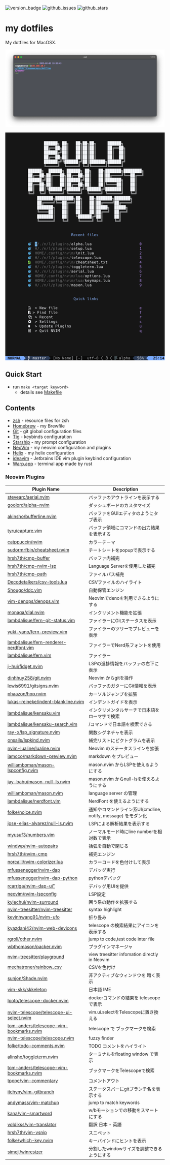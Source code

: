 ![version_badge](https://img.shields.io/badge/version-1.0.0-brightgreen)
![github_issues](https://img.shields.io/github/issues/sugawarayss/dotfiles)
![github_stars](https://img.shields.io/github/stars/sugawarayss/dotfiles?style=social)

# my dotfiles
My dotfiles for MacOSX.

![prompt.png](images/prompt.png)

![nvim.png](images/nvim.png)

## Quick Start

- run `make <target keyword>`
    - details see [Makefile](./Makefile)

## Contents
- [zsh](https://zsh.sourceforge.io/Doc/Release/zsh_toc.html) - resource files for zsh
- [Homebrew](https://brew.sh/index_ja) - my Brewfile
- [Git](https://git-scm.com/) - git global configuration files
- [Tig](https://github.com/jonas/tig) - keybinds configuration
- [Starship](https://starship.rs/ja-jp/) - my prompt configuration
- [NeoVim](https://neovim.io/doc/user/index.html) - my neovim configuration and plugins
- [Helix](https://helix-editor.com/) - my helix configuration
- [ideavim](https://pleiades.io/help/idea/using-product-as-the-vim-editor.html) - Jetbrains IDE vim plugin keybind configuration
- [Warp.app](https://www.warp.dev/) - terminal app made by rust


### Neovim Plugins

| Plugin Name                                                                                           | Description                                                    |
| ----------------------------------------------------------------------------------------------------- | -------------------------------------------------------------- |
| [stevearc/aerial.nvim](https://github.com/stevearc/aerial.nvim)                                       | バッファのアウトラインを表示する                               |
| [goolord/alpha-nvim](https://github.com/goolord/alpha-nvim)                                           | ダッシュボードのカスタマイズ                                   |
| [akinsho/bufferline.nvim](https://github.com/akinsho/bufferline.nvim)                                 | バッファをGUIエディタのようにタブ表示                          |
| [tyru/capture.vim](https://github.com/tyru/capture.vim)                                               | バッファ領域にコマンドの出力結果を表示する                     |
| [catppuccin/nvim](https://github.com/catppuccin/nvim)                                                 | カラーテーマ                                                   |
| [sudormrfbin/cheatsheet.nvim](https://github.com/sudormrfbin/cheatsheet.nvim)                         | チートシートをpopupで表示する                                  |
| [hrsh7th/cmp-buffer](https://github.com/hrsh7th/cmp-buffer)                                           | バッファ内補完                                                 |
| [hrsh7th/cmp-nvim-lsp](https://github.com/hrsh7th/cmp-nvim-lsp)                                       | Language Serverを使用した補完                                  |
| [hrsh7th/cmp-path](https://github.com/hrsh7th/cmp-path)                                               | ファイルパス補完                                               |
| [Decodetalkers/csv-tools.lua](https://github.com/Decodetalkers/csv-tools.lua)                         | CSVファイルのハイライト                                        |
| [Shougo/ddc.vim](https://github.com/Shougo/ddc.vim)                                                   | 自動保管エンジン                                               |
| [vim-denops/denops.vim](https://github.com/vim-denops/denops.vim)                                     | Neovimでdenoを利用できるようにする                             |
| [monaqa/dial.nvim](https://github.com/monaqa/dial.nvim)                                               | インクリメント機能を拡張                                       |
| [lambdalisue/fern-git-status.vim](https://github.com/lambdalisue/fern-git-status.vim)                 | ファイラーにGitステータスを表示                                |
| [yuki-yano/fern-preview.vim](https://github.com/yuki-yano/fern-preview.vim)                           | ファイラーのツリーでプレビューを表示                           |
| [lambdalisue/fern-renderer-nerdfont.vim](https://github.com/lambdalisue/fern-renderer-nerdfont.vim)   | ファイラーでNerd系フォントを使用                               |
| [lambdalisue/fern.vim](https://github.com/lambdalisue/fern.vim)                                       | ファイラー                                                     |
| [j-hui/fidget.nvim](https://github.com/j-hui/fidget.nvim)                                             | LSPの進捗情報をバッファの右下に表示                            |
| [dinhhuy258/git.nvim](https://github.com/dinhhuy258/git.nvim)                                         | Neovim からgitを操作                                           |
| [lewis6991/gitsigns.nvim](https://github.com/lewis6991/gitsigns.nvim)                                 | バッファのガターにGit情報を表示                                |
| [phaazon/hop.nvim](https://github.com/phaazon/hop.nvim)                                               | カーソルジャンプを拡張                                         |
| [lukas-reineke/indent-blankline.nvim](https://github.com/lukas-reineke/indent-blankline.nvim)         | インデントガイドを表示                                         |
| [lambdalisue/kensaku.vim](https://github.com/lambdalisue/kensaku.vim)                                 | インクリメンタルサーチで日本語をローマ字で検索                 |
| [lambdalisue/kensaku-search.vim](https://github.com/lambdalisue/kensaku-search.vim/tree/main)         | /コマンドで日本語を検索できる                                  |
| [ray-x/lsp_signature.nvim](https://github.com/ray-x/lsp_signature.nvim)                               | 関数シグネチャを表示                                           |
| [onsails/lspkind.nvim](https://github.com/onsails/lspkind.nvim)                                       | 補完リストにピクトグラムを表示                                 |
| [nvim-lualine/lualine.nvim](https://github.com/nvim-lualine/lualine.nvim)                             | Neovim のステータスラインを拡張                                |
| [iamcco/markdown-preview.nvim](https://github.com/iamcco/markdown-preview.nvim)                       | markdown をプレビュー                                          |
| [williamboman/mason-lspconfig.nvim](https://github.com/williamboman/mason-lspconfig.nvim)             | mason.nvim からLSPを使えるようにする                           |
| [jay-babu/mason-null-ls.nvim](https://github.com/jay-babu/mason-null-ls.nvim)                         | mason.nvim からnull-lsを使えるようにする                       |
| [williamboman/mason.nvim](https://github.com/williamboman/mason.nvim)                                 | language server の管理                                         |
| [lambdalisue/nerdfont.vim](https://github.com/lambdalisue/nerdfont.vim)                               | NerdFont を使えるようにする                                    |
| [folke/noice.nvim](https://github.com/folke/noice.nvim)                                               | 通知やコマンドライン系UI(cmdline, notify, message) をモダン化  |
| [jose-elias-alvarez/null-ls.nvim](https://github.com/jose-elias-alvarez/null-ls.nvim)                 | LSPによる解析結果を表示する                                    |
| [myusuf3/numbers.vim](https://github.com/myusuf3/numbers.vim)                                         | ノーマルモード時にline numberを相対数で表示                    |
| [windwp/nvim-autopairs](https://github.com/windwp/nvim-autopairs)                                     | 括弧を自動で閉じる                                             |
| [hrsh7th/nvim-cmp](https://github.com/hrsh7th/nvim-cmp)                                               | 補完エンジン                                                   |
| [norcalli/nvim-colorizer.lua](https://github.com/norcalli/nvim-colorizer.lua)                         | カラーコードを色付けして表示                                   |
| [mfussenegger/nvim-dap](https://github.com/mfussenegger/nvim-dap)                                     | デバッグ実行                                                   |
| [mfussenegger/nvim-dap-python](https://github.com/mfussenegger/nvim-dap-python)                       | pythonデバッグ                                                 |
| [rcarriga/nvim-dap-ui"](https://github.com/rcarriga/nvim-dap-ui)                                      | デバッグ用UIを提供                                             |
| [neovim/nvim-lspconfig](https://github.com/neovim/nvim-lspconfig)                                     | LSP設定                                                        |
| [kylechui/nvim-surround](https://github.com/kylechui/nvim-surround)                                   | 囲う系の動作を拡張する                                         |
| [nvim-treesitter/nvim-treesitter](https://github.com/nvim-treesitter/nvim-treesitter)                 | syntax highlight                                               |
| [kevinhwang91/nvim-ufo](https://github.com/kevinhwang91/nvim-ufo)                                     | 折り畳み                                                       |
| [kyazdani42/nvim-web-devicons](https://github.com/nvim-tree/nvim-web-devicons)                        | telescope の検索結果にアイコンを表示する                       |
| [rgroli/other.nvim](https://github.com/rgroli/other.nvim)                                             | jump to code,test code inter file                              |
| [wbthomason/packer.nvim](https://github.com/wbthomason/packer.nvim)                                   | プラグインマネージャ                                           |
| [nvim-treesitter/playground](https://github.com/nvim-treesitter/playground)                           | view treesitter infomation directly in Neovim                  |
| [mechatroner/rainbow_csv](https://github.com/mechatroner/rainbow_csv)                                 | CSVを色付け                                                    |
| [sunjon/Shade.nvim](https://github.com/sunjon/Shade.nvim)                                             | 非アクティブなウィンドウを 暗く表示                            |
| [vim-skk/skkeleton](https://github.com/vim-skk/skkeleton)                                             | 日本語 IME                                                     |
| [lpoto/telescope-docker.nvim](https://github.com/lpoto/telescope-docker.nvim)                         | dockerコマンドの結果を telescope で表示                        |
| [nvim-telescope/telescope-ui-select.nvim](https://github.com/nvim-telescope/telescope-ui-select.nvim) | vim.ui.selectをTelescopeに置き換える                           |
| [tom-anders/telescope-vim-bookmarks.nvim](https://github.com/tom-anders/telescope-vim-bookmarks.nvim) | telescope で ブックマークを検索                                |
| [nvim-telescope/telescope.nvim](https://github.com/nvim-telescope/telescope.nvim)                     | fuzzy finder                                                   |
| [folke/todo-comments.nvim](https://github.com/folke/todo-comments.nvim)                               | TODO コメントをハイライト                                      |
| [alinsho/toggleterm.nvim](https://github.com/akinsho/toggleterm.nvim)                                 | ターミナルをfloating window で表示                             |
| [tom-anders/telescope-vim-bookmarks.nvim](https://github.com/tom-anders/telescope-vim-bookmarks.nvim) | ブックマークをTelescopeで検索                                  |
| [tpope/vim-commentary](https://github.com/tpope/vim-commentary)                                       | コメントアウト                                                 |
| [itchyny/vim-gitbranch](https://github.com/itchyny/vim-gitbranch)                                     | ステータスバーにgitブランチ名を表示する                        |
| [andymass/vim-matchup](https://github.com/andymass/vim-matchup)                                       | jump to match keywords                                         |
| [kana/vim-smartword](https://github.com/kana/vim-smartword)                                           | w/bモーションでの移動をスマートにする                          |
| [voldikss/vim-translator](https://github.com/voldikss/vim-translator)                                 | 翻訳 日本 - 英語                                               |
| [hrsh7th/vim-vsnip](https://github.com/hrsh7th/vim-vsnip)                                             | スニペット                                                     |
| [folke/which-key.nvim](https://github.com/folke/which-key.nvim)                                       | キーバインドにヒントを表示                                     |
| [simeji/winresizer](https://github.com/simeji/winresizer)                                             | 分割したwindowサイズを調整できるようにする                     |
